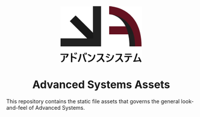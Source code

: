 <p align="center">
  <a title="Project Logo">
    <img height="150" style="margin-top:15px" src="https://raw.githubusercontent.com/Advanced-Systems/assets/master/logos/svg/min/adv-logo.svg">
  </a>
</p>

<h1 align="center">Advanced Systems Assets</h1>

This repository contains the static file assets that governs the general look-and-feel
of Advanced Systems.
